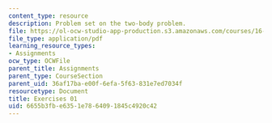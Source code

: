 ```yaml
---
content_type: resource
description: Problem set on the two-body problem.
file: https://ol-ocw-studio-app-production.s3.amazonaws.com/courses/16-346-astrodynamics-fall-2008/6655b3fbe6351e7864091845c4920c42_ex_01.pdf
file_type: application/pdf
learning_resource_types:
- Assignments
ocw_type: OCWFile
parent_title: Assignments
parent_type: CourseSection
parent_uid: 36af17ba-e00f-6efa-5f63-831e7ed7034f
resourcetype: Document
title: Exercises 01
uid: 6655b3fb-e635-1e78-6409-1845c4920c42
---
```

